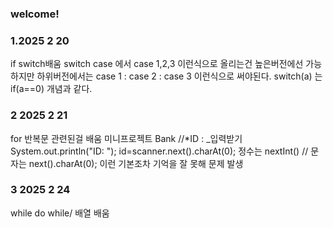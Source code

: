 ### welcome!

### 1.2025 2 20
if switch배움
switch case 에서 case 1,2,3 이런식으로 올리는건 높은버전에선 가능하지만 하위버전에서는 case 1 : case 2 : case 3 이런식으로 써야된다.
switch(a) 는 if(a==0) 개념과 같다.

### 2 2025 2 21
for 반복문 관련된걸 배움
미니프로젝트 Bank 
//*ID : _입력받기
System.out.println("ID: ");
id=scanner.next().charAt(0);
정수는 nextInt() // 문자는 next().charAt(0); 이런 기본조차 기억을 잘 못해 문제 발생


### 3 2025 2 24
while do while/ 배열 배움 
